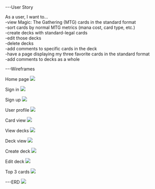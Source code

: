 ---User Story

As a user, I want to...<br/>
-view Magic: The Gathering (MTG) cards in the standard format<br/>
-sort cards by normal MTG metrics (mana cost, card type, etc.)<br/>
-create decks with standard-legal cards<br/>
-edit those decks<br/>
-delete decks<br/>
-add comments to specific cards in the deck<br/>
-have a page displaying my three favorite cards in the standard format<br/>
-add comments to decks as a whole<br/>

---Wireframes

Home page
<img src="wireframes/homepage.png">

Sign in
<img src="wireframes/signin.png">

Sign up
<img src="wireframes/signup.png">

User profile
<img src="wireframes/userprofile.png">

Card view
<img src="wireframes/cardviewpage.png">

View decks
<img src="wireframes/viewdeckspage.png">

Deck view
<img src="wireframes/deckviewpage.png">

Create deck
<img src="wireframes/createdeckpage.png">

Edit deck
<img src="wireframes/editdeckpage.png">

Top 3 cards
<img src="wireframes/top3cardspage.png">

---ERD
<img src="erd/project2erd.png">